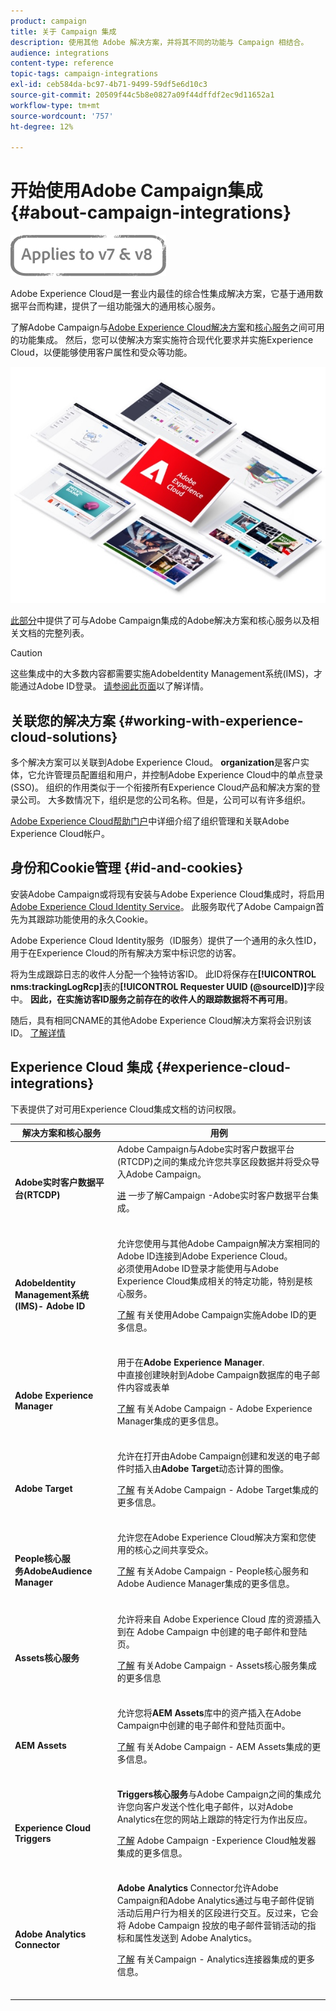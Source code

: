 ```yaml
---
product: campaign
title: 关于 Campaign 集成
description: 使用其他 Adobe 解决方案，并将其不同的功能与 Campaign 相结合。
audience: integrations
content-type: reference
topic-tags: campaign-integrations
exl-id: ceb584da-bc97-4b71-9499-59df5e6d10c3
source-git-commit: 20509f44c5b8e0827a09f44dffdf2ec9d11652a1
workflow-type: tm+mt
source-wordcount: '757'
ht-degree: 12%

---
```


# 开始使用Adobe Campaign集成 {#about-campaign-integrations}

![](../../assets/common.svg)

Adobe Experience Cloud是一套业内最佳的综合性集成解决方案，它基于通用数据平台而构建，提供了一组功能强大的通用核心服务。

了解Adobe Campaign与[Adobe Experience Cloud解决方案](https://experienceleague.adobe.com/docs/core-services/interface/marketing-cloud-integrations.html)和[核心服务](https://experienceleague.adobe.com/docs/core-services/interface/about-core-services/core-services.html)之间可用的功能集成。 然后，您可以使解决方案实施符合现代化要求并实施Experience Cloud，以便能够使用客户属性和受众等功能。

![](assets/ExCloud-solutions.png)

[此部分](#experience-cloud-integrations)中提供了可与Adobe Campaign集成的Adobe解决方案和核心服务以及相关文档的完整列表。

>[!CAUTION]
>
>这些集成中的大多数内容都需要实施AdobeIdentity Management系统(IMS)，才能通过Adobe ID登录。 [请参阅此页面](../../integrations/using/about-adobe-id.md)以了解详情。

## 关联您的解决方案 {#working-with-experience-cloud-solutions}

多个解决方案可以关联到Adobe Experience Cloud。 **organization**&#x200B;是客户实体，它允许管理员配置组和用户，并控制Adobe Experience Cloud中的单点登录(SSO)。 组织的作用类似于一个衔接所有Experience Cloud产品和解决方案的登录公司。 大多数情况下，组织是您的公司名称。但是，公司可以有许多组织。

[Adobe Experience Cloud帮助门户](https://experienceleague.adobe.com/docs/core-services/interface/manage-users-and-products/organizations.html)中详细介绍了组织管理和关联Adobe Experience Cloud帐户。

## 身份和Cookie管理 {#id-and-cookies}

安装Adobe Campaign或将现有安装与Adobe Experience Cloud集成时，将启用[Adobe Experience Cloud Identity Service](https://experienceleague.adobe.com/docs/id-service/using/home.html)。 此服务取代了Adobe Campaign首先为其跟踪功能使用的永久Cookie。

Adobe Experience Cloud Identity服务（ID服务）提供了一个通用的永久性ID，用于在Experience Cloud的所有解决方案中标识您的访客。

将为生成跟踪日志的收件人分配一个独特访客ID。 此ID将保存在&#x200B;**[!UICONTROL nms:trackingLogRcp]**&#x200B;表的&#x200B;**[!UICONTROL Requester UUID (@sourceID)]**&#x200B;字段中。 **因此，在实施访客ID服务之前存在的收件人的跟踪数据将不再可用**。

随后，具有相同CNAME的其他Adobe Experience Cloud解决方案将会识别该ID。 [了解详情](https://experienceleague.adobe.com/docs/id-service/using/reference/analytics-reference/cname.html)

## Experience Cloud 集成 {#experience-cloud-integrations}

下表提供了对可用Experience Cloud集成文档的访问权限。

<table> 
 <thead> 
  <tr> 
   <th> 解决方案和核心服务<br /> </th> 
   <th> 用例<br /> </th> 
  </tr> 
 </thead> 
 <tbody> 
  <tr> 
   <td> <strong>Adobe实时客户数据平台(RTCDP)</strong><br /> </td> 
   <td> Adobe Campaign与Adobe实时客户数据平台(RTCDP)之间的集成允许您共享区段数据并将受众导入Adobe Campaign。<br /> <p><a href="../../integrations/using/get-started-sources-destinations.md">进</a> 一步了解Campaign -Adobe实时客户数据平台集成。</p><br /> </td> 
  </tr> 
  <tr> 
   <td> <strong>AdobeIdentity Management系统(IMS)- Adobe ID</strong><br /> </td> 
   <td> 允许您使用与其他Adobe Campaign解决方案相同的Adobe ID连接到Adobe Experience Cloud。<br /> 必须使用Adobe ID登录才能使用与Adobe Experience Cloud集成相关的特定功能，特别是核心服务。<br /> <p><a href="../../integrations/using/about-adobe-id.md">了解</a> 有关使用Adobe Campaign实施Adobe ID的更多信息。</p><br /> </td> 
  </tr> 
  <tr> 
   <td> <strong>Adobe Experience Manager</strong><br /> </td> 
   <td> 用于在<strong>Adobe Experience Manager</strong>.<br />中直接创建映射到Adobe Campaign数据库的电子邮件内容或表单 <p><a href="../../integrations/using/about-adobe-experience-manager.md">了解</a> 有关Adobe Campaign - Adobe Experience Manager集成的更多信息。</p><br /> </td> 
  </tr> 
  <tr> 
   <td> <strong>Adobe Target</strong><br /> </td> 
   <td> 允许在打开由Adobe Campaign创建和发送的电子邮件时插入由<strong>Adobe Target</strong>动态计算的图像。<br /> <p><a href="../../integrations/using/integrating-with-adobe-target.md">了解</a> 有关Adobe Campaign - Adobe Target集成的更多信息。</p><br /> </td> 
  </tr> 
  <tr> 
   <td> <strong>People核心服</strong><br /> <strong>务AdobeAudience Manager</strong><br /> </td> 
   <td> 允许您在Adobe Experience Cloud解决方案和您使用的核心之间共享受众。<br /> <p><a href="../../integrations/using/sharing-audiences-with-adobe-experience-cloud.md">了解</a> 有关Adobe Campaign - People核心服务和Adobe Audience Manager集成的更多信息。</p><br /> </td> 
  </tr> 
  <tr> 
   <td> <strong>Assets核心服务</strong><br /> </td> 
   <td> 允许将来自 Adobe Experience Cloud 库的资源插入到在 Adobe Campaign 中创建的电子邮件和登陆页。<br /> <p><a href="../../integrations/using/configuring-access-to-assets.md#integrating-with-experience-cloud-assets">了解</a> 有关Adobe Campaign - Assets核心服务集成的更多信息</p><br /> </td> 
  </tr> 
  <tr> 
   <td> <strong>AEM Assets</strong><br /> </td> 
   <td> 允许您将<strong>AEM Assets</strong>库中的资产插入在Adobe Campaign中创建的电子邮件和登陆页面中。<br /> <p><a href="../../integrations/using/configuring-access-to-assets.md#integrating-with-aem-assets">了解</a> 有关Adobe Campaign - AEM Assets集成的更多信息。</p><br /> </td> 
  </tr> 
  <tr> 
   <td> <strong>Experience Cloud Triggers</strong><br /> </td> 
   <td> <strong>Triggers核心服务</strong>与Adobe Campaign之间的集成允许您向客户发送个性化电子邮件，以对Adobe Analytics在您的网站上跟踪的特定行为作出反应。<br /> <p><a href="https://helpx.adobe.com/cn/campaign/kb/triggers-and-campaign.html">了解</a> Adobe Campaign -Experience Cloud触发器集成的更多信息。</p><br /> </td> 
  </tr> 
  <tr> 
   <td> <strong>Adobe Analytics Connector</strong><br /> </td> 
   <td> <strong>Adobe Analytics </strong> Connector允许Adobe Campaign和Adobe Analytics通过与电子邮件促销活动后用户行为相关的区段进行交互。反过来，它会将 Adobe Campaign 投放的电子邮件营销活动的指标和属性发送到 Adobe Analytics。<br /> <p><a href="../../platform/using/adobe-analytics-connector.md">了解</a> 有关Campaign - Analytics连接器集成的更多信息。</p><br /> </td> 
  </tr> 
 </tbody> 
</table>
